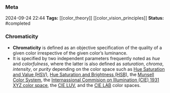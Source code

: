 ### Meta
2024-09-24 22:44
**Tags:** [[color_theory]] [[color_vision_principles]]
**Status:** #completed  

### Chromaticity
- **Chromaticity** is defined as an objective specification of the quality of a given color irrespective of the given color’s luminance.
- It is specified by two independent parameters frequently noted as *hue* and *colorfulness*, where the latter is also defined as *saturation*, *chroma*, *intensity*, or *purity* depending on the color space such as [Hue Saturation and Value (HSV)]([[hsv_color_space]]), [Hue Saturation and Brightness (HSB)]([[hsb_color_space]]), the [Munsell Color System]([[munsell_color_system]]), the [Internassional Commision on Illumination (CIE) 1931 XYZ color space]([[cie_1931_xyz_color_space]]), the [CIE LUV]([[cie_luv_color_space]]), and the [CIE LAB]([[cie_lab_color_space]]) color spaces.